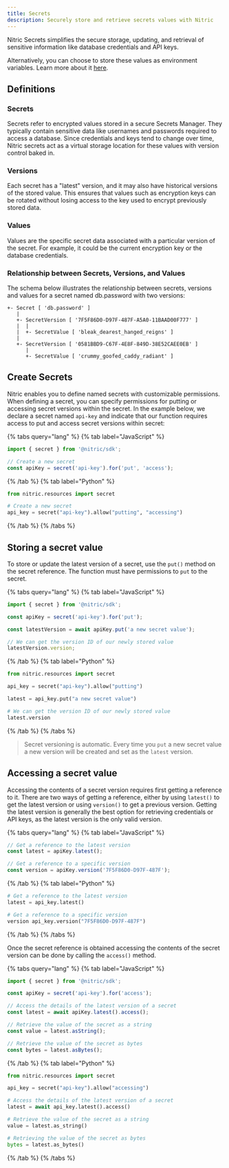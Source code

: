 ```yaml
---
title: Secrets
description: Securely store and retrieve secrets values with Nitric
---
```


Nitric Secrets simplifies the secure storage, updating, and retrieval of sensitive information like database credentials and API keys.

Alternatively, you can choose to store these values as environment variables. Learn more about it [here](./env).

## Definitions

### Secrets

Secrets refer to encrypted values stored in a secure Secrets Manager. They typically contain sensitive data like usernames and passwords required to access a database. Since credentials and keys tend to change over time, Nitric secrets act as a virtual storage location for these values with version control baked in.

### Versions

Each secret has a "latest" version, and it may also have historical versions of the stored value. This ensures that values such as encryption keys can be rotated without losing access to the key used to encrypt previously stored data.

### Values

Values are the specific secret data associated with a particular version of the secret. For example, it could be the current encryption key or the database credentials.

### Relationship between Secrets, Versions, and Values

The schema below illustrates the relationship between secrets, versions and values for a secret named db.password with two versions:

```
+- Secret [ 'db.password' ]
   |
   +- SecretVersion [ '7F5F86D0-D97F-487F-A5A0-11BAAD00F777' ]
   |  |
   |  +- SecretValue [ 'bleak_dearest_hanged_reigns' ]
   |
   +- SecretVersion [ '0581BBD9-C67F-4E8F-849D-38E52CAEE0EB' ]
      |
      +- SecretValue [ 'crummy_goofed_caddy_radiant' ]
```

## Create Secrets

Nitric enables you to define named secrets with customizable permissions. When defining a secret, you can specify permissions for putting or accessing secret versions within the secret. In the example below, we declare a secret named `api-key` and indicate that our function requires access to put and access secret versions within secret:

{% tabs query="lang" %}
{% tab label="JavaScript" %}

```javascript
import { secret } from '@nitric/sdk';

// Create a new secret
const apiKey = secret('api-key').for('put', 'access');
```

{% /tab %}
{% tab label="Python" %}

```python
from nitric.resources import secret

# Create a new secret
api_key = secret("api-key").allow("putting", "accessing")
```

{% /tab %}
{% /tabs %}

## Storing a secret value

To store or update the latest version of a secret, use the `put()` method on the secret reference. The function must have permissions to `put` to the secret.

{% tabs query="lang" %}
{% tab label="JavaScript" %}

```javascript
import { secret } from '@nitric/sdk';

const apiKey = secret('api-key').for('put');

const latestVersion = await apiKey.put('a new secret value');

// We can get the version ID of our newly stored value
latestVersion.version;
```

{% /tab %}
{% tab label="Python" %}

```python
from nitric.resources import secret

api_key = secret("api-key").allow("putting")

latest = api_key.put("a new secret value")

# We can get the version ID of our newly stored value
latest.version
```

{% /tab %}
{% /tabs %}

> Secret versioning is automatic. Every time you `put` a new secret value a new version will be created and set as the `latest` version.

## Accessing a secret value

Accessing the contents of a secret version requires first getting a reference to it. There are two ways of getting a reference, either by using `latest()` to get the latest version or using `version()` to get a previous version. Getting the latest version is generally the best option for retrieving credentials or API keys, as the latest version is the only valid version.

{% tabs query="lang" %}
{% tab label="JavaScript" %}

```javascript
// Get a reference to the latest version
const latest = apiKey.latest();

// Get a reference to a specific version
const version = apiKey.version('7F5F86D0-D97F-487F');
```

{% /tab %}
{% tab label="Python" %}

```python
# Get a reference to the latest version
latest = api_key.latest()

# Get a reference to a specific version
version api_key.version("7F5F86D0-D97F-487F")
```

{% /tab %}
{% /tabs %}

Once the secret reference is obtained accessing the contents of the secret version can be done by calling the `access()` method.

{% tabs query="lang" %}
{% tab label="JavaScript" %}

```javascript
import { secret } from '@nitric/sdk';

const apiKey = secret('api-key').for('access');

// Access the details of the latest version of a secret
const latest = await apiKey.latest().access();

// Retrieve the value of the secret as a string
const value = latest.asString();

// Retrieve the value of the secret as bytes
const bytes = latest.asBytes();
```

{% /tab %}
{% tab label="Python" %}

```python
from nitric.resources import secret

api_key = secret("api-key").allow("accessing")

# Access the details of the latest version of a secret
latest = await api_key.latest().access()

# Retrieve the value of the secret as a string
value = latest.as_string()

# Retrieving the value of the secret as bytes
bytes = latest.as_bytes()
```

{% /tab %}
{% /tabs %}
